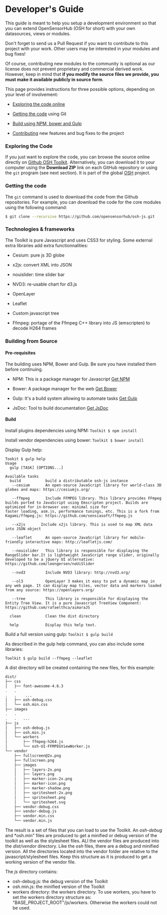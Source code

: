 Developer's Guide
===

This guide is meant to help you setup a development environment so that you can extend OpenSensorHub (OSH for short) 
with your own datasources, views or modules.

Don't forget to send us a Pull Request if you want to contribute to this project with your work. Other users may be interested in your modules and bug fixes!

Of course, contributing new modules to the community is optional as our license does not prevent proprietary and commercial derived work. However, keep in mind that **if you modify the source files we provide, you must make it available publicly in source form**. 

This page provides instructions for three possible options, depending on your level of involvement:

  * [Exploring the code online](#exploring-the-code)

  * [Getting the code](#getting-the-code) using Git
  
  * [Build using NPM, bower and Gulp](#npm-bower-gulp)

  * [Contributing](#contributing) new features and bug fixes to the project
  
### Exploring the Code

If you just want to explore the code, you can browse the source online directly on 
[Github OSH Toolkit](https://github.com/opensensorhub/osh-js). Alternatively, you can download it to your computer using the **Download ZIP** link on each GitHub repository or using the `git` program (see next section).
It is part of the global [OSH](https://github.com/opensensorhub) project.

### Getting the code

The `git` command is used to download the code from the Github repositories. For example, you can download the code for the core modules using the following command:

```bash
$ git clone --recursive https://github.com/opensensorhub/osh-js.git
```

### Technologies & frameworks

The Toolkit is pure Javascript and uses CSS3 for styling. Some external extra libraries add extra functionnalities:
  
  * Cesium: pure js 3D globe
  
  * x2js: convert XML into JSON
  
  * nouislider: time slider bar
  
  * NVD3: re-usable chart for d3.js
  
  * OpenLayer
  
  * Leaflet
  
  * Custom javascript tree
  
  * Ffmpeg: portage of the Ffmpeg C++ library into JS (emscripten) to decode H264 frames
  
 
### Building from Source

#### Pre-requisites

The building uses NPM, Bower and Gulp. Be sure you have installed them before continuing.

 * NPM: This is a package manager for Javascript [Get NPM](https://www.npmjs.com/get-npm)
 
 * Bower: A package manager for the web [Get Bower](https://bower.io/#install-bower) 
 
 * Gulp: It's a build system allowing to automate tasks [Get Gulp](http://gulpjs.com/)
 
 * JsDoc: Tool to build documentation [Get JsDoc](http://usejsdoc.org/)
 
#### Build

Install plugins dependencies using NPM:
``Toolkit $ npm install ``

Install vendor dependencies using bower:
``Toolkit $ bower install ``

Display Gulp help:
```
Tookit $ gulp help
Usage
  gulp [TASK] [OPTIONS...]

Available tasks
  build           build a distributable osh-js instance 
   --cesium       An open-source JavaScript library for world-class 3D globes and maps: https://cesiumjs.org/
 
   --ffmpeg       Include FFMPEG library. This library provides FFmpeg builds ported to JavaScript using Emscripten project. Builds are optimized for in-browser use: minimal size for 
faster loading, asm.js, performance tunings, etc. This is a fork from Kagami/ffmpeg.js: https://github.com/sensiasoft/ffmpeg.js
 
   --x2js       Include x2js library. This is used to map XML data into JSON object
 
   --leaflet      An open-source JavaScript library for mobile-friendly interactive maps: http://leafletjs.com/
 
   --nouislider   This library is responsible for displaying the RangeSlider bar.It is lightweight JavaScript range slider, originally developed to be a jQuery UI alternative: 
https://github.com/leongersen/noUiSlider
 
   --nvd3         Include NVD3 library: http://nvd3.org/
 
   --ol3          OpenLayer 3 makes it easy to put a dynamic map in any web page. It can display map tiles, vector data and markers loaded from any source: https://openlayers.org/
 
   --tree         This library is responsible for displaying the Entity Tree View. It is a pure Javascript TreeView Component: https://github.com/rafaelthca/aimaraJS

  clean           Clean the dist directory
  
  help            Display this help text.
```

Build a full version using gulp:
``Toolkit $ gulp build ``

As described in the gulp help command, you can also include some libraries:

``Toolkit $ gulp build --ffmpeg --leaflet``

A dist directory will be created containing the new files, for this example:

```bash
dist/
├── css
│   ├── font-awesome-4.6.3
.   .
.   .    ...
│   ├── osh-debug.css
│   └── osh.min.css
├── images
.   .
.   .   ...
├── js
│   ├── osh-debug.js
│   ├── osh.min.js
│   └── workers
│       ├── ffmpeg-h264.js
│       └── osh-UI-FFMPEGViewWorker.js
└── vendor
    ├── fullscreen@2x.png
    ├── fullscreen.png
    ├── images
    │   ├── layers-2x.png
    │   ├── layers.png
    │   ├── marker-icon-2x.png
    │   ├── marker-icon.png
    │   ├── marker-shadow.png
    │   ├── spritesheet-2x.png
    │   ├── spritesheet.png
    │   └── spritesheet.svg
    ├── vendor-debug.css
    ├── vendor-debug.js
    ├── vendor.min.css
    └── vendor.min.js
```

The result is a set of files that you can load to use the Toolkit. An *osh-debug* and *osh.min" files are produced to get a minified or debug version of the toolkit as well as the 
stylesheet files.
ALl the vendor files are produced into the *dist/vendor* directory. Like the *osh* files, there are a debug and minified version. All the directories located into the vendor folder 
are relative to the javascript/stylesheet files. Keep this structure as it is produced to get a working version of the vendor file.

The *js* directory contains:

- osh-debug.js: the debug version of the Toolkit
- osh.min.js: the minified version of the Toolkit
- workers directory: the workers directory. To use workers, you have to set the workers directory structure as: "BASE_PROJECT_ROOT"/js/workers. Otherwise the workers could not be used. 

